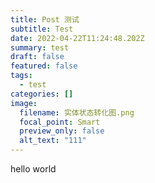 ```yaml
---
title: Post 测试
subtitle: Test
date: 2022-04-22T11:24:48.202Z
summary: test
draft: false
featured: false
tags:
  - test
categories: []
image:
  filename: 实体状态转化图.png
  focal_point: Smart
  preview_only: false
  alt_text: "111"
---
```

hello world